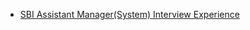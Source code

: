  - [SBI Assistant Manager(System) Interview Experience](https://www.geeksforgeeks.org/sbi-assistant-managersystem-interview-experience/)